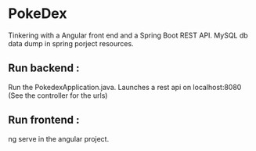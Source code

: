 # PokeDex
Tinkering with a Angular front end and a Spring Boot REST API.
MySQL db data dump in spring porject resources.

## Run backend : 
Run the PokedexApplication.java. Launches a rest api on localhost:8080
(See the controller for the urls)

## Run frontend : 
ng serve in the angular project.
